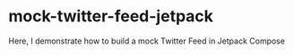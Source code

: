 # mock-twitter-feed-jetpack
Here, I demonstrate how to build a mock Twitter Feed in Jetpack Compose 
